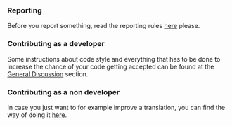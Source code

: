 ### Reporting

Before you report something, read the reporting
rules [here](https://github.com/FossifyOrg/General-Discussion#how-do-i-suggest-an-improvement-ask-a-question-or-report-an-issue) please.

### Contributing as a developer

Some instructions about code style and everything that has to be done to increase the chance of your code getting accepted can be found at
the [General Discussion](https://github.com/FossifyOrg/General-Discussion#contribution-rules-for-developers) section.

### Contributing as a non developer

In case you just want to for example improve a translation, you can find the way of doing
it [here](https://github.com/FossifyOrg/General-Discussion#how-can-i-suggest-an-edit-to-a-file).
